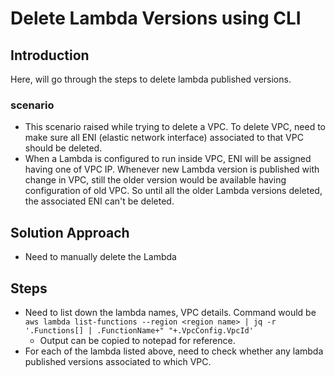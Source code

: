 # Delete Lambda Versions using CLI

## Introduction
Here, will go through the steps to delete lambda published versions.
### scenario  
* This scenario raised while trying to delete a VPC. To delete VPC, need to make sure all ENI (elastic network interface) associated to that VPC should be deleted. 
* When a Lambda is configured to run inside VPC, ENI will be assigned having one of VPC IP. Whenever new Lambda version is published with change in VPC, still the older version would be available having configuration of old VPC. So until all the older Lambda versions deleted, the associated ENI can't be deleted.

## Solution Approach
* Need to manually delete the Lambda 

## Steps
* Need to list down the lambda names, VPC details. Command would be 
`aws lambda list-functions --region <region name> | jq -r '.Functions[] | .FunctionName+" "+.VpcConfig.VpcId'`
    * Output can be copied to notepad for reference.
* For each of the lambda listed above, need to check whether any lambda published versions associated to which VPC.


